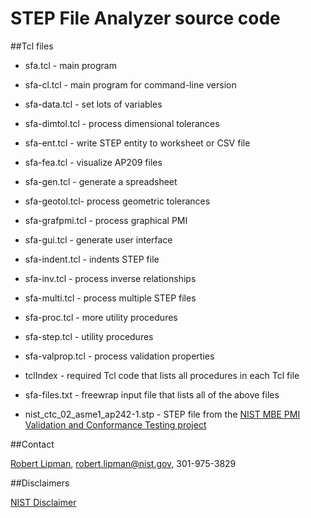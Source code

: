 # STEP File Analyzer source code

##Tcl files

- sfa.tcl - main program
- sfa-cl.tcl - main program for command-line version
- sfa-data.tcl - set lots of variables
- sfa-dimtol.tcl - process dimensional tolerances
- sfa-ent.tcl - write STEP entity to worksheet or CSV file
- sfa-fea.tcl - visualize AP209 files
- sfa-gen.tcl - generate a spreadsheet
- sfa-geotol.tcl- process geometric tolerances
- sfa-grafpmi.tcl - process graphical PMI
- sfa-gui.tcl - generate user interface
- sfa-indent.tcl - indents STEP file
- sfa-inv.tcl - process inverse relationships
- sfa-multi.tcl - process multiple STEP files
- sfa-proc.tcl - more utility procedures
- sfa-step.tcl - utility procedures
- sfa-valprop.tcl - process validation properties

- tclIndex - required Tcl code that lists all procedures in each Tcl file

- sfa-files.txt - freewrap input file that lists all of the above files

- nist_ctc_02_asme1_ap242-1.stp - STEP file from the [NIST MBE PMI Validation and Conformance Testing project](http://go.usa.gov/mGVm)

##Contact

[Robert Lipman](https://www.nist.gov/people/robert-r-lipman), <robert.lipman@nist.gov>, 301-975-3829

##Disclaimers

[NIST Disclaimer](http://www.nist.gov/public_affairs/disclaimer.cfm)
